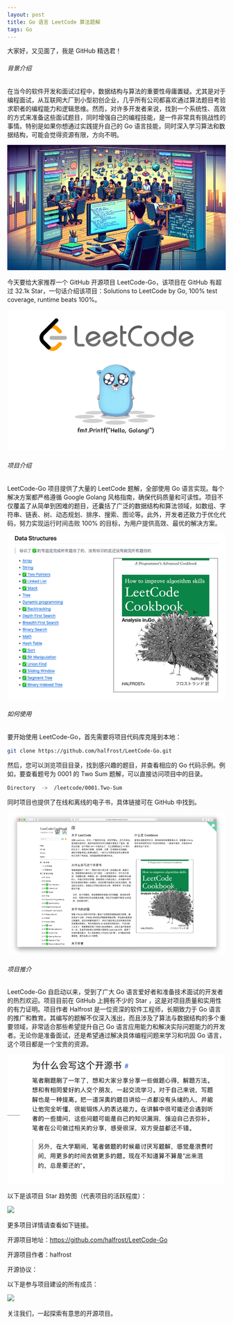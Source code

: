 ```yaml
---
layout: post
title: Go 语言 LeetCode 算法题解
tags: Go
---
```


大家好，又见面了，我是 GitHub 精选君！

###### 背景介绍

在当今的软件开发和面试过程中，数据结构与算法的重要性毋庸置疑。尤其是对于编程面试，从互联网大厂到小型初创企业，几乎所有公司都喜欢通过算法题目考验求职者的编程能力和逻辑思维。然而，对许多开发者来说，找到一个系统性、高效的方式来准备这些面试题目，同时增强自己的编程技能，是一件非常具有挑战性的事情。特别是如果你想通过实践提升自己的 Go 语言技能，同时深入学习算法和数据结构，可能会觉得资源有限，方向不明。

![](https://raw.githubusercontent.com/ZhuPeng/pic/master/mac/compress_tmp-e1eb2c9d70137d4bc326ba478ab62ac8.png)

今天要给大家推荐一个 GitHub 开源项目 LeetCode-Go，该项目在 GitHub 有超过 32.1k Star，一句话介绍该项目：Solutions to LeetCode by Go, 100% test coverage, runtime beats 100%。

![](https://raw.githubusercontent.com/ZhuPeng/pic/master/images/compress_image-20240506231202466.png)

###### 项目介绍


LeetCode-Go 项目提供了大量的 LeetCode 题解，全部使用 Go 语言实现。每个解决方案都严格遵循 Google Golang 风格指南，确保代码质量和可读性。项目不仅覆盖了从简单到困难的题目，还囊括了广泛的数据结构和算法领域，如数组、字符串、链表、树、动态规划、排序、搜索、图论等。此外，开发者还致力于优化代码，努力实现运行时间击败 100% 的目标，为用户提供高效、最优的解决方案。


![](https://raw.githubusercontent.com/ZhuPeng/pic/master/images/compress_image-20240506231417694.png)

###### 如何使用

要开始使用 LeetCode-Go，首先需要将项目代码库克隆到本地：

```bash
git clone https://github.com/halfrost/LeetCode-Go.git
```
然后，您可以浏览项目目录，找到感兴趣的题目，并查看相应的 Go 代码示例。例如，要查看题号为 0001 的 Two Sum 题解，可以直接访问项目中的目录。

```bash
Directory  ->  /leetcode/0001.Two-Sum
```

同时项目也提供了在线和离线的电子书，具体链接可在 GitHub 中找到。

![](https://raw.githubusercontent.com/ZhuPeng/pic/master/images/compress_image-20240506231638614.png)

###### 项目推介

LeetCode-Go 自启动以来，受到了广大 Go 语言爱好者和准备技术面试的开发者的热烈欢迎。项目目前在 GitHub 上拥有不少的 Star ，这是对项目质量和实用性的有力证明。项目作者 Halfrost 是一位资深的软件工程师，长期致力于 Go 语言的推广和教育。其编写的题解不仅深入浅出，而且涉及了算法与数据结构的多个重要领域，非常适合那些希望提升自己 Go 语言应用能力和解决实际问题能力的开发者。无论你是准备面试，还是希望通过解决具体编程问题来学习和巩固 Go 语言，这个项目都是一个宝贵的资源。

![](https://raw.githubusercontent.com/ZhuPeng/pic/master/images/compress_image-20240506232039583.png)

以下是该项目 Star 趋势图（代表项目的活跃程度）：

![](https://api.star-history.com/svg?repos=halfrost/LeetCode-Go&type=Timeline)

更多项目详情请查看如下链接。

开源项目地址：https://github.com/halfrost/LeetCode-Go 

开源项目作者：halfrost

开源协议：

以下是参与项目建设的所有成员：

![](https://contrib.rocks/image?repo=halfrost/LeetCode-Go)

关注我们，一起探索有意思的开源项目。

